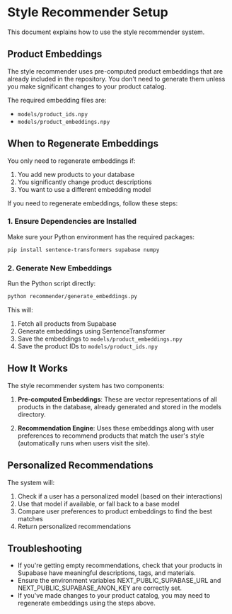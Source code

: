 # Style Recommender Setup

This document explains how to use the style recommender system.

## Product Embeddings

The style recommender uses pre-computed product embeddings that are already included in the repository. You don't need to generate them unless you make significant changes to your product catalog.

The required embedding files are:
- `models/product_ids.npy`
- `models/product_embeddings.npy`

## When to Regenerate Embeddings

You only need to regenerate embeddings if:
1. You add new products to your database
2. You significantly change product descriptions
3. You want to use a different embedding model

If you need to regenerate embeddings, follow these steps:

### 1. Ensure Dependencies are Installed

Make sure your Python environment has the required packages:
```bash
pip install sentence-transformers supabase numpy
```

### 2. Generate New Embeddings

Run the Python script directly:
```bash
python recommender/generate_embeddings.py
```

This will:
1. Fetch all products from Supabase
2. Generate embeddings using SentenceTransformer
3. Save the embeddings to `models/product_embeddings.npy`
4. Save the product IDs to `models/product_ids.npy`

## How It Works

The style recommender system has two components:

1. **Pre-computed Embeddings**: These are vector representations of all products in the database, already generated and stored in the models directory.

2. **Recommendation Engine**: Uses these embeddings along with user preferences to recommend products that match the user's style (automatically runs when users visit the site).

## Personalized Recommendations

The system will:
1. Check if a user has a personalized model (based on their interactions)
2. Use that model if available, or fall back to a base model
3. Compare user preferences to product embeddings to find the best matches
4. Return personalized recommendations

## Troubleshooting

- If you're getting empty recommendations, check that your products in Supabase have meaningful descriptions, tags, and materials.
- Ensure the environment variables NEXT_PUBLIC_SUPABASE_URL and NEXT_PUBLIC_SUPABASE_ANON_KEY are correctly set.
- If you've made changes to your product catalog, you may need to regenerate embeddings using the steps above. 
